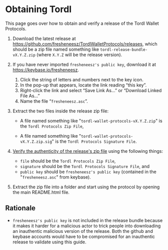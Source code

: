 # Obtaining Tordl

This page goes over how to obtain and verify a release of the Tordl Wallet Protocols.

1. Download the latest release at https://github.com/fresheneesz/TordlWalletProtocols/releases, which should be a zip file named something like `tordl-release-bundle-vX.Y.Z.zip` (where `X.Y.Z` will be the release version).

2. If you have never imported `fresheneesz's public key`, download it at https://keybase.io/fresheneesz.

   1. Click the string of letters and numbers next to the key icon.
   2. In the pop-up that appears, locate the link reading “this key”.
   3. Right-click the link and select “Save Link As…” or “Download Linked File As…”
   4. Name the file “`fresheneesz.asc`”.

3. Extract the two files inside the release zip file:

   * A file named something like "`tordl-wallet-protocols-vX.Y.Z.zip`" is the  `Tordl Protocols Zip File`,

   *  A file named something like "`tordl-wallet-protocols-vX.Y.Z.zip.sig`" is the `Tordl Protocols Signature File`.

4. [Verify the authenticity of the release's zip file](verifying-a-gpg-signature.md) using the following things:

   * `file` should be the `Tordl Protocols Zip File`,
   * `signature` should be the `Tordl Protocols Signature File`, and
   * `public key` should be `fresheneesz's public key` (contained in the "`fresheneesz.asc`" from keybase).

5. Extract the zip file into a folder and start using the protocol by opening the main README.html file. 

## Rationale

* `fresheneesz's public key` is not included in the release bundle because it makes it harder for a malicious actor to trick people into downloading an inauthentic malicious version of the release. Both the github and keybase accounts would have to be compromised for an inauthentic release to validate using this guide.